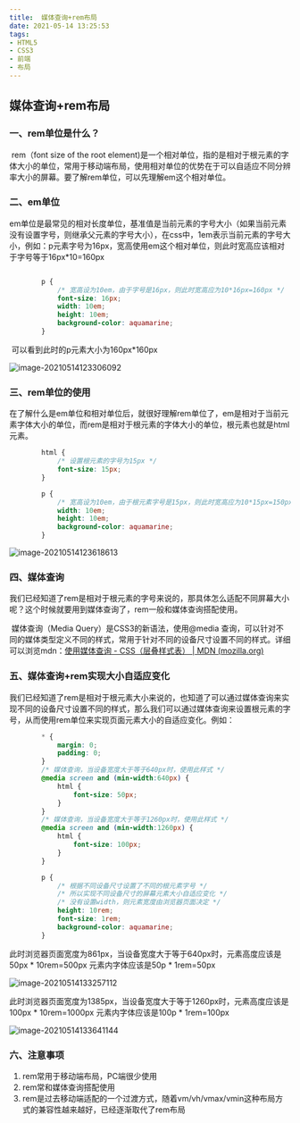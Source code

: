 ```yaml
---
title:  媒体查询+rem布局
date: 2021-05-14 13:25:53
tags:
- HTML5
- CSS3
- 前端
- 布局
---
```


## 媒体查询+rem布局

### 一、rem单位是什么？

​		rem（font size of the root element)是一个相对单位，指的是相对于根元素的字体大小的单位，常用于移动端布局，使用相对单位的优势在于可以自适应不同分辨率大小的屏幕。要了解rem单位，可以先理解em这个相对单位。

### 二、em单位

​		em单位是最常见的相对长度单位，基准值是当前元素的字号大小（如果当前元素没有设置字号，则继承父元素的字号大小），在css中，1em表示当前元素的字号大小，例如：p元素字号为16px，宽高使用em这个相对单位，则此时宽高应该相对于字号等于16px*10=160px

```css

        p {
            /* 宽高设为10em，由于字号是16px，则此时宽高应为10*16px=160px */
            font-size: 16px;
            width: 10em;
            height: 10em;
            background-color: aquamarine;
        }
```

​		可以看到此时的p元素大小为160px*160px

![image-20210514123306092](https://i.loli.net/2021/05/14/hWPOgrf3nHjlMaw.png)

### 三、rem单位的使用

​		在了解什么是em单位和相对单位后，就很好理解rem单位了，em是相对于当前元素字体大小的单位，而rem是相对于根元素的字体大小的单位，根元素也就是html元素。

```css
        html {
            /* 设置根元素的字号为15px */
            font-size: 15px;
        }

        p {
            /* 宽高设为10em，由于根元素字号是15px，则此时宽高应为10*15px=150px */
            width: 10em;
            height: 10em;
            background-color: aquamarine;
        }
```

![image-20210514123618613](https://i.loli.net/2021/05/14/3inN1MWgHhDfAcT.png)

### 四、媒体查询

​		我们已经知道了rem是相对于根元素的字号来说的，那具体怎么适配不同屏幕大小呢？这个时候就要用到媒体查询了，rem一般和媒体查询搭配使用。

​		媒体查询（Media Query）是CSS3的新语法，使用@media 查询，可以针对不同的媒体类型定义不同的样式，常用于针对不同的设备尺寸设置不同的样式。详细可以浏览mdn：[使用媒体查询 - CSS（层叠样式表） | MDN (mozilla.org)](https://developer.mozilla.org/zh-CN/docs/Web/CSS/Media_Queries/Using_media_queries)

### 五、媒体查询+rem实现大小自适应变化

​		我们已经知道了rem是相对于根元素大小来说的，也知道了可以通过媒体查询来实现不同的设备尺寸设置不同的样式，那么我们可以通过媒体查询来设置根元素的字号，从而使用rem单位来实现页面元素大小的自适应变化。例如：

```css
        * {
            margin: 0;
            padding: 0;
        }
        /* 媒体查询，当设备宽度大于等于640px时，使用此样式 */
        @media screen and (min-width:640px) {
            html {
                font-size: 50px;
            }
        }
        /* 媒体查询，当设备宽度大于等于1260px时，使用此样式 */
        @media screen and (min-width:1260px) {
            html {
                font-size: 100px;
            }
        }

        p {
            /* 根据不同设备尺寸设置了不同的根元素字号 */
            /* 所以实现不同设备尺寸的屏幕元素大小自适应变化 */
            /* 没有设置width，则元素宽度由浏览器页面决定 */
            height: 10rem;
            font-size: 1rem;
            background-color: aquamarine;
        }
```

​		此时浏览器页面宽度为861px，当设备宽度大于等于640px时，元素高度应该是50px * 10rem=500px  元素内字体应该是50p * 1rem=50px

![image-20210514133257112](https://i.loli.net/2021/05/14/uHTYnCVc3iSfgqy.png)

​		此时浏览器页面宽度为1385px，当设备宽度大于等于1260px时，元素高度应该是100px * 10rem=1000px  元素内字体应该是100p * 1rem=100px 

![image-20210514133641144](https://i.loli.net/2021/05/14/sm65SnlyqfLxdP1.png)

### 六、注意事项

1. rem常用于移动端布局，PC端很少使用
2. rem常和媒体查询搭配使用
3. rem是过去移动端适配的一个过渡方式，随着vm/vh/vmax/vmin这种布局方式的兼容性越来越好，已经逐渐取代了rem布局





